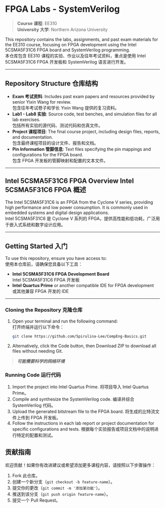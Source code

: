 # **FPGA Labs - SystemVerilog**
> **Course 课程**: EE310  
> **University 大学**: Northern Arizona University  

This repository contains the labs, assignments, and past exam materials for the EE310 course, focusing on FPGA development using the Intel 5CSMA5F31C6 FPGA board and SystemVerilog programming.  
本仓库包含 EE310 课程的实验、作业以及往年考试资料，重点是使用 Intel 5CSMA5F31C6 FPGA 开发板和 SystemVerilog 语言进行开发。

---

## Repository Structure 仓库结构
- **Exam 考试资料**: Includes past exam papers and resources provided by senior Yixin Wang for review.  
  包含往年考试卷子和学长 Yixin Wang 提供的复习资料。
- **Lab1 - Lab8 实验**: Source code, test benches, and simulation files for all lab exercises.  
  包括所有实验的源代码、测试代码和仿真文件。
- **Project 课程项目**: The final course project, including design files, reports, and documentation.  
  包含最终课程项目的设计文件、报告和文档。
- **Pin Information 管脚信息**: Text files specifying the pin mappings and configurations for the FPGA board.  
  包含 FPGA 开发板的管脚映射和配置的文本文件。

---

## Intel 5CSMA5F31C6 FPGA Overview Intel 5CSMA5F31C6 FPGA 概述
The Intel 5CSMA5F31C6 is an FPGA from the Cyclone V series, providing high performance and low power consumption. It is commonly used in embedded systems and digital design applications.  
Intel 5CSMA5F31C6 是 Cyclone V 系列的 FPGA，提供高性能和低功耗，广泛用于嵌入式系统和数字设计应用。

---

## Getting Started 入门
To use this repository, ensure you have access to:  
使用本仓库前，请确保您具备以下工具：
- **Intel 5CSMA5F31C6 FPGA Development Board**  
  Intel 5CSMA5F31C6 FPGA 开发板
- **Intel Quartus Prime** or another compatible IDE for FPGA development  
  或其他兼容 FPGA 开发的 IDE

---

### Cloning the Repository 克隆仓库
1. Open your terminal and run the following command:  
   打开终端并运行以下命令：
   ```bash
   git clone https://github.com/Spirulina-Lee/CompEng-Basics.git
   ```
2. Alternatively, click the Code button, then Download ZIP to download all files without needing Git.
> ***可能需要科学的网络环境***

### Running Code 运行代码
1. Import the project into Intel Quartus Prime.
将项目导入 Intel Quartus Prime。
2. Compile and synthesize the SystemVerilog code.
编译并综合 SystemVerilog 代码。
3. Upload the generated bitstream file to the FPGA board.
将生成的比特流文件上传到 FPGA 开发板。
4. Follow the instructions in each lab report or project documentation for specific configurations and tests.
根据每个实验报告或项目文档中的说明进行特定的配置和测试。


## 贡献指南

欢迎贡献！如果你有改进建议或希望添加更多课程内容，请按照以下步骤操作：

1. Fork 此仓库。
2. 创建一个新分支（`git checkout -b feature-name`）。
3. 提交你的更改（`git commit -m '添加某功能'`）。
4. 推送到该分支（`git push origin feature-name`）。
5. 提交一个 Pull Request。
